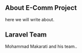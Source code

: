 ## About E-Comm Project

here we will write about.

## Laravel Team

Mohammad Makarati and his team..
